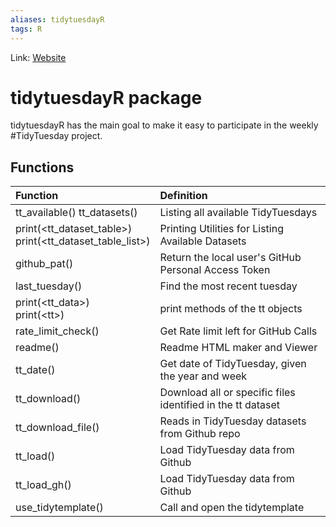 ```yaml
---
aliases: tidytuesdayR
tags: R
---
```

Link: [Website](https://thebioengineer.github.io/tidytuesdayR/reference/index.html)

# tidytuesdayR package
tidytuesdayR has the main goal to make it easy to participate in the weekly #TidyTuesday project. 

## Functions

| Function                                                     | Definition                                                  |
|:------------------------------------------------------------ |:----------------------------------------------------------- |
| tt_available() tt_datasets()                                 | Listing all available TidyTuesdays                          |
| print(<tt_dataset_table>)<br/>print(<tt_dataset_table_list>) | Printing Utilities for Listing Available Datasets           |
| github_pat()                                                 | Return the local user's GitHub Personal Access Token        |
| last_tuesday()                                               | Find the most recent tuesday                                |
| print(<tt_data>) <br/> print(\<tt>)                          | print methods of the tt objects                             |
| rate_limit_check()                                           | Get Rate limit left for GitHub Calls                        |
| readme()                                                     | Readme HTML maker and Viewer                                |
| tt_date()                                                    | Get date of TidyTuesday, given the year and week            |
| tt_download()                                                | Download all or specific files identified in the tt dataset |
| tt_download_file()                                           | Reads in TidyTuesday datasets from Github repo              |
| tt_load()                                                    | Load TidyTuesday data from Github                           |
| tt_load_gh()                                                 | Load TidyTuesday data from Github                           |
| use_tidytemplate()                                           | Call and open the tidytemplate                              |